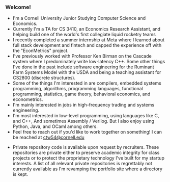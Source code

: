 ### Welcome!

<!--
**carsonwolber/carsonwolber** is a ✨ _special_ ✨ repository because its `README.md` (this file) appears on your GitHub profile.

Here are some ideas to get you started:

- 🔭 I’m currently working on ...
- 🌱 I’m currently learning ...
- 👯 I’m looking to collaborate on ...
- 🤔 I’m looking for help with ...
- 💬 Ask me about ...
- 📫 How to reach me: ...
- 😄 Pronouns: ...
- ⚡ Fun fact: ...
-->
- I'm a Cornell University Junior Studying Computer Science and Economics.
- Currently I'm a TA for CS 3410, an Economics Research Assistant, and helping build one of the world's first collegiate liquid rocketry teams
- I recently completed a summer internship at Meta where I learned about full stack development and fintech and capped the experience off with the "EconMetrics" project.
- I've previously worked with Professor Ken Birman on the Cascade system where I predominately write low-latency C++. Some other things I've done in the past include software engineering for the Ruminant Farm Systems Model with the USDA and being a teaching assistant for CS2800 (discrete structures).
- Some of the things I'm interested in are compilers, embedded systems programming, algorithms, programming languages, functional programming, statistics, game theory, behavioral economics, and econometrics.
- I'm mainly interested in jobs in high-frequency trading and systems engineering.
- I'm most interested in low-level programming, using languages like C, and C++, And sometimes Assembly / Verilog. But I also enjoy using Python, Java, and OCaml among others.
- Feel free to reach out if you'd like to work together on something! I can be reached at ctw54@cornell.edu

* Private repository code is available upon request by recruiters. These repositories are private either to preserve academic integrity for class projects or to protect the proprietary technology I've built for my startup interests. A list of all relevant private repositories is regrettably not currently available as I'm revamping the portfolio site where a directory is kept. 
